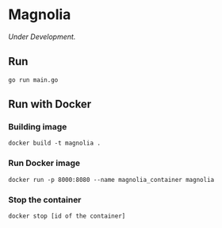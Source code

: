 # Magnolia

*Under Development.*


## Run

```
go run main.go
```

## Run with Docker

### Building image

```
docker build -t magnolia .
```

### Run Docker image

```
docker run -p 8000:8080 --name magnolia_container magnolia
```

### Stop the container

```
docker stop [id of the container]
```

